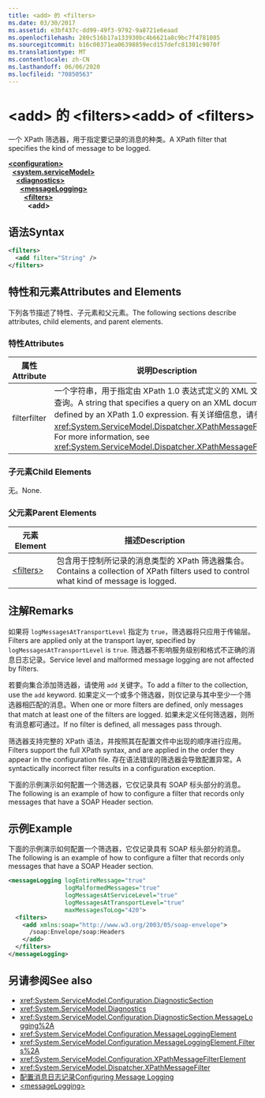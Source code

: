 ```yaml
---
title: <add> 的 <filters>
ms.date: 03/30/2017
ms.assetid: e3bf437c-dd99-49f3-9792-9a8721e6eaad
ms.openlocfilehash: 280c516b17a133930bc4b6621a8c9bc7f4781085
ms.sourcegitcommit: b16c00371ea06398859ecd157defc81301c9070f
ms.translationtype: MT
ms.contentlocale: zh-CN
ms.lasthandoff: 06/06/2020
ms.locfileid: "70850563"
---
```

# <a name="add-of-filters"></a><span data-ttu-id="1f283-102">\<add> 的 \<filters></span><span class="sxs-lookup"><span data-stu-id="1f283-102">\<add> of \<filters></span></span>
<span data-ttu-id="1f283-103">一个 XPath 筛选器，用于指定要记录的消息的种类。</span><span class="sxs-lookup"><span data-stu-id="1f283-103">A XPath filter that specifies the kind of message to be logged.</span></span>  
  
[**\<configuration>**](../configuration-element.md)\
&nbsp;&nbsp;[**\<system.serviceModel>**](system-servicemodel.md)\
&nbsp;&nbsp;&nbsp;&nbsp;[**\<diagnostics>**](diagnostics.md)\
&nbsp;&nbsp;&nbsp;&nbsp;&nbsp;&nbsp;[**\<messageLogging>**](messagelogging.md)\
&nbsp;&nbsp;&nbsp;&nbsp;&nbsp;&nbsp;&nbsp;&nbsp;[**\<filters>**](filters.md)\
&nbsp;&nbsp;&nbsp;&nbsp;&nbsp;&nbsp;&nbsp;&nbsp;&nbsp;&nbsp;**\<add>**  
  
## <a name="syntax"></a><span data-ttu-id="1f283-104">语法</span><span class="sxs-lookup"><span data-stu-id="1f283-104">Syntax</span></span>  
  
```xml  
<filters>
  <add filter="String" />
</filters>
```  
  
## <a name="attributes-and-elements"></a><span data-ttu-id="1f283-105">特性和元素</span><span class="sxs-lookup"><span data-stu-id="1f283-105">Attributes and Elements</span></span>  
 <span data-ttu-id="1f283-106">下列各节描述了特性、子元素和父元素。</span><span class="sxs-lookup"><span data-stu-id="1f283-106">The following sections describe attributes, child elements, and parent elements.</span></span>  
  
### <a name="attributes"></a><span data-ttu-id="1f283-107">特性</span><span class="sxs-lookup"><span data-stu-id="1f283-107">Attributes</span></span>  
  
|<span data-ttu-id="1f283-108">属性</span><span class="sxs-lookup"><span data-stu-id="1f283-108">Attribute</span></span>|<span data-ttu-id="1f283-109">说明</span><span class="sxs-lookup"><span data-stu-id="1f283-109">Description</span></span>|  
|---------------|-----------------|  
|<span data-ttu-id="1f283-110">filter</span><span class="sxs-lookup"><span data-stu-id="1f283-110">filter</span></span>|<span data-ttu-id="1f283-111">一个字符串，用于指定由 XPath 1.0 表达式定义的 XML 文档的查询。</span><span class="sxs-lookup"><span data-stu-id="1f283-111">A string that specifies a query on an XML document defined by an XPath 1.0 expression.</span></span> <span data-ttu-id="1f283-112">有关详细信息，请参阅 <xref:System.ServiceModel.Dispatcher.XPathMessageFilter>。</span><span class="sxs-lookup"><span data-stu-id="1f283-112">For more information, see <xref:System.ServiceModel.Dispatcher.XPathMessageFilter>.</span></span>|  
  
### <a name="child-elements"></a><span data-ttu-id="1f283-113">子元素</span><span class="sxs-lookup"><span data-stu-id="1f283-113">Child Elements</span></span>  
 <span data-ttu-id="1f283-114">无。</span><span class="sxs-lookup"><span data-stu-id="1f283-114">None.</span></span>  
  
### <a name="parent-elements"></a><span data-ttu-id="1f283-115">父元素</span><span class="sxs-lookup"><span data-stu-id="1f283-115">Parent Elements</span></span>  
  
|<span data-ttu-id="1f283-116">元素</span><span class="sxs-lookup"><span data-stu-id="1f283-116">Element</span></span>|<span data-ttu-id="1f283-117">描述</span><span class="sxs-lookup"><span data-stu-id="1f283-117">Description</span></span>|  
|-------------|-----------------|  
|[\<filters>](filters.md)|<span data-ttu-id="1f283-118">包含用于控制所记录的消息类型的 XPath 筛选器集合。</span><span class="sxs-lookup"><span data-stu-id="1f283-118">Contains a collection of XPath filters used to control what kind of message is logged.</span></span>|  
  
## <a name="remarks"></a><span data-ttu-id="1f283-119">注解</span><span class="sxs-lookup"><span data-stu-id="1f283-119">Remarks</span></span>  
 <span data-ttu-id="1f283-120">如果将 `logMessagesAtTransportLevel` 指定为 `true`，筛选器将只应用于传输层。</span><span class="sxs-lookup"><span data-stu-id="1f283-120">Filters are applied only at the transport layer, specified by `logMessagesAtTransportLevel` is `true`.</span></span> <span data-ttu-id="1f283-121">筛选器不影响服务级别和格式不正确的消息日志记录。</span><span class="sxs-lookup"><span data-stu-id="1f283-121">Service level and malformed message logging are not affected by filters.</span></span>  
  
 <span data-ttu-id="1f283-122">若要向集合添加筛选器，请使用 `add` 关键字。</span><span class="sxs-lookup"><span data-stu-id="1f283-122">To add a filter to the collection, use the `add` keyword.</span></span> <span data-ttu-id="1f283-123">如果定义一个或多个筛选器，则仅记录与其中至少一个筛选器相匹配的消息。</span><span class="sxs-lookup"><span data-stu-id="1f283-123">When one or more filters are defined, only messages that match at least one of the filters are logged.</span></span> <span data-ttu-id="1f283-124">如果未定义任何筛选器，则所有消息都可通过。</span><span class="sxs-lookup"><span data-stu-id="1f283-124">If no filter is defined, all messages pass through.</span></span>  
  
 <span data-ttu-id="1f283-125">筛选器支持完整的 XPath 语法，并按照其在配置文件中出现的顺序进行应用。</span><span class="sxs-lookup"><span data-stu-id="1f283-125">Filters support the full XPath syntax, and are applied in the order they appear in the configuration file.</span></span> <span data-ttu-id="1f283-126">存在语法错误的筛选器会导致配置异常。</span><span class="sxs-lookup"><span data-stu-id="1f283-126">A syntactically incorrect filter results in a configuration exception.</span></span>  
  
 <span data-ttu-id="1f283-127">下面的示例演示如何配置一个筛选器，它仅记录具有 SOAP 标头部分的消息。</span><span class="sxs-lookup"><span data-stu-id="1f283-127">The following is an example of how to configure a filter that records only messages that have a SOAP Header section.</span></span>  
  
## <a name="example"></a><span data-ttu-id="1f283-128">示例</span><span class="sxs-lookup"><span data-stu-id="1f283-128">Example</span></span>  
 <span data-ttu-id="1f283-129">下面的示例演示如何配置一个筛选器，它仅记录具有 SOAP 标头部分的消息。</span><span class="sxs-lookup"><span data-stu-id="1f283-129">The following is an example of how to configure a filter that records only messages that have a SOAP Header section.</span></span>  
  
```xml  
<messageLogging logEntireMessage="true"
                logMalformedMessages="true"
                logMessagesAtServiceLevel="true"
                logMessagesAtTransportLevel="true"
                maxMessagesToLog="420">
  <filters>
    <add xmlns:soap="http://www.w3.org/2003/05/soap-envelope">
      /soap:Envelope/soap:Headers
    </add>
  </filters>
</messageLogging>
```  
  
## <a name="see-also"></a><span data-ttu-id="1f283-130">另请参阅</span><span class="sxs-lookup"><span data-stu-id="1f283-130">See also</span></span>

- <xref:System.ServiceModel.Configuration.DiagnosticSection>
- <xref:System.ServiceModel.Diagnostics>
- <xref:System.ServiceModel.Configuration.DiagnosticSection.MessageLogging%2A>
- <xref:System.ServiceModel.Configuration.MessageLoggingElement>
- <xref:System.ServiceModel.Configuration.MessageLoggingElement.Filters%2A>
- <xref:System.ServiceModel.Configuration.XPathMessageFilterElement>
- <xref:System.ServiceModel.Dispatcher.XPathMessageFilter>
- [<span data-ttu-id="1f283-131">配置消息日志记录</span><span class="sxs-lookup"><span data-stu-id="1f283-131">Configuring Message Logging</span></span>](../../../wcf/diagnostics/configuring-message-logging.md)
- [\<messageLogging>](messagelogging.md)
